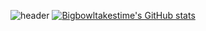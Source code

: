 ![header](https://capsule-render.vercel.app/api?type=rect&color=auto&height=300&section=header&text=To%20make%20bigbowl,%20It's%20takes%20time&fontSize=40&animation=fadeIn)
[![Bigbowltakestime's GitHub stats](https://github-readme-stats.vercel.app/api?username=Bigbowltakestime&theme=radical)](https://github.com/Bigbowltakestime/github-readme-stats)

